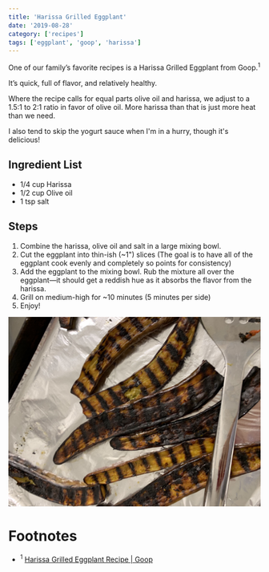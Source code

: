 ```yaml
---
title: 'Harissa Grilled Eggplant'
date: '2019-08-28'
category: ['recipes']
tags: ['eggplant', 'goop', 'harissa']
---
```

One of our family’s favorite recipes is a Harissa Grilled Eggplant from Goop.<sup>1</sup>

It’s quick, full of flavor, and relatively healthy.

Where the recipe calls for equal parts olive oil and harissa, we adjust to a 1.5:1 to 2:1 ratio in favor of olive oil. More harissa than that is just more heat than we need.

I also tend to skip the yogurt sauce when I'm in a hurry, though it's delicious!

## Ingredient List
* 1/4 cup Harissa
* 1/2 cup Olive oil
* 1 tsp salt

## Steps
1. Combine the harissa, olive oil and salt in a large mixing bowl.
1. Cut the eggplant into thin-ish (~1") slices (The goal is to have all of the eggplant cook evenly and completely so points for consistency)
1. Add the eggplant to the mixing bowl. Rub the mixture all over the eggplant—it should get a reddish hue as it absorbs the flavor from the harissa.
1. Grill on medium-high for ~10 minutes (5 minutes per side)
1. Enjoy!

![](./harissa-eggplant.jpg)

# Footnotes

* <sup>1</sup> [Harissa Grilled Eggplant Recipe | Goop](https://goop.com/recipes/harissa-grilled-eggplant/)


